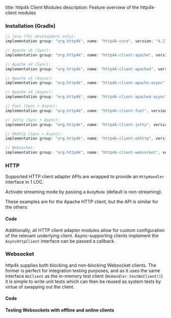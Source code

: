 title: http4k Client Modules
description: Feature overview of the http4k-client modules

### Installation (Gradle)

```groovy
// Java (for development only):
implementation group: "org.http4k", name: "http4k-core", version: "4.27.0.0"

// Apache v5 (Sync): 
implementation group: "org.http4k", name: "http4k-client-apache", version: "4.27.0.0"

// Apache v4 (Sync): 
implementation group: "org.http4k", name: "http4k-client-apache4", version: "4.27.0.0"

// Apache v5 (Async): 
implementation group: "org.http4k", name: "http4k-client-apache-async", version: "4.27.0.0"

// Apache v4 (Async): 
implementation group: "org.http4k", name: "http4k-client-apache4-async", version: "4.27.0.0"

// Fuel (Sync + Async): 
implementation group: "org.http4k", name: "http4k-client-fuel", version: "4.27.0.0"

// Jetty (Sync + Async): 
implementation group: "org.http4k", name: "http4k-client-jetty", version: "4.27.0.0"

// OkHttp (Sync + Async): 
implementation group: "org.http4k", name: "http4k-client-okhttp", version: "4.27.0.0"

// Websocket: 
implementation group: "org.http4k", name: "http4k-client-websocket", version: "4.27.0.0"
```

### HTTP
Supported HTTP client adapter APIs are wrapped to provide an `HttpHandler` interface in 1 LOC.

Activate streaming mode by passing a `BodyMode` (default is non-streaming).

These examples are for the Apache HTTP client, but the API is similar for the others:

#### Code [<img class="octocat"/>](https://github.com/http4k/http4k/blob/master/src/docs/guide/reference/clients/example_http.kt)

<script src="https://gist-it.appspot.com/https://github.com/http4k/http4k/blob/master/src/docs/guide/reference/clients/example_http.kt"></script>

Additionally, all HTTP client adapter modules allow for custom configuration of the relevant underlying client. Async-supporting clients implement the `AsyncHttpClient` interface can be passed a callback.

### Websocket
http4k supplies both blocking and non-blocking Websocket clients. The former is perfect for integration testing purposes, and as it uses the same interface `WsClient` as the in-memory test client (`WsHandler.testWsClient()`) it is simple to write unit tests which can then be reused as system tests by virtue of swapping out the client.

#### Code [<img class="octocat"/>](https://github.com/http4k/http4k/blob/master/src/docs/guide/reference/clients/example_websocket.kt)

<script src="https://gist-it.appspot.com/https://github.com/http4k/http4k/blob/master/src/docs/guide/reference/clients/example_websocket.kt"></script>

#### Testing Websockets with offline and online clients [<img class="octocat"/>](https://github.com/http4k/http4k/blob/master/src/docs/guide/reference/clients/TestingWebsockets.kt)

<script src="https://gist-it.appspot.com/https://github.com/http4k/http4k/blob/master/src/docs/guide/reference/clients/TestingWebsockets.kt"></script>
